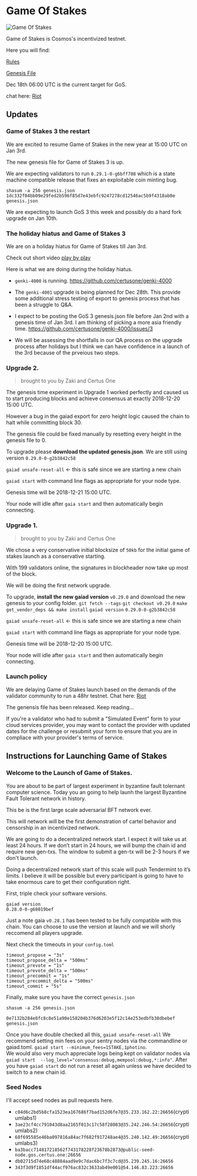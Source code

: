 # Game Of Stakes

![Game Of Stakes](GameOfStakes.png)


Game of Stakes is Cosmos's incentivized testnet.

Here you will find:

[Rules](RULES.md)

[Genesis File](genesis.json)

Dec 18th 06:00 UTC is the current target for GoS.

chat here: [Riot](https://matrix.to/#/!RKBbCjMEiDPKKewRIE:matrix.org?via=matrix.org&via=t2bot.io)



## Updates

### Game of Stakes 3 the restart

We are excited to resume Game of Stakes in the new year at 15:00 UTC on Jan 3rd.

The new genesis file for Game of Stakes 3 is up.

We are expecting validators to run `0.29.1-0-g6bff708` which is a state machine compatible release that fixes an exploitable coin minting bug.

```
shasum -a 256 genesis.json
1dc332f04bb09e29fed2b596f85d7e43ebfc9247278cd12546ac5b9f4318ab0e  genesis.json
```

We are expecting to launch GoS 3 this week and possibly do a hard fork upgrade on Jan 10th.



### The holiday hiatus and Game of Stakes 3

We are on a holiday hiatus for Game of Stakes till Jan 3rd.

Check out short video [play by play](https://www.youtube.com/watch?v=orEQY2sMdlI) 

Here is what we are doing during the holiday hiatus.

- `genki-4000` is running. https://github.com/certusone/genki-4000

- The `genki-4001` upgrade is being planned for Dec 28th. This provide some additional stress testing of export to genesis process that has been a struggle to Q&A.

- I expect to be posting the GoS 3 genesis.json file before Jan 2nd with a genesis time of Jan 3rd. I am thinking of picking a more asia friendly time. https://github.com/certusone/genki-4000/issues/3

- We will be assessing the shortfalls in our QA process on the upgrade process after holidays but I think we can have confidence in a launch of the 3rd because of the prveious two steps.



### Upgrade 2.
>brought to you by Zaki and Certus One

The genesis time experiment in Upgrade 1 worked perfectly and caused us to start producing blocks and achieve consensus at exactly 2018-12-20 15:00 UTC.

However a bug in the gaiad export for zero height logic caused the chain to halt while committing block 30.

The genesis file could be fixed manually by resetting every height in the genesis file to 0.


To upgrade please **download the updated genesis.json**. We are still using version `0.29.0-0-g2b3842c58`

`gaiad unsafe-reset-all` <- this is safe since we are starting a new chain

`gaiad start` with command line flags as appropriate for your node type.

Genesis time will be 2018-12-21 15:00 UTC.

Your node will idle after `gaia start` and then automatically begin connecting.

### Upgrade 1.
>brought to you by Zaki and Certus One

We chose a very conservative initial blocksize of `50kb` for the initial game of stakes launch as a conservative starting.

With 199 validators online, the signatures in blockheader now take up most of the block.

We will be doing the first network upgrade.

To upgrade, **install the new gaiad version** `v0.29.0` and download the new genesis to your config folder.
`git fetch --tags`
`git checkout v0.29.0`
`make get_vendor_deps && make install`
`gaiad version`
`0.29.0-0-g2b3842c58`

`gaiad unsafe-reset-all` <- this is safe since we are starting a new chain

`gaiad start` with command line flags as appropriate for your node type.

Genesis time will be 2018-12-20 15:00 UTC.

Your node will idle after `gaia start` and then automatically begin connecting.

### Launch policy

We are delaying Game of Stakes launch based on the demands of the validator community to run a 48hr testnet.
Chat here: [Riot](https://matrix.to/#/!RKBbCjMEiDPKKewRIE:matrix.org?via=matrix.org&via=t2bot.io)

The genensis file has been released.  Keep reading...

If you're a validator who had to submit a "Simulated Event" form to your cloud services provider, you may want to contact the provider with updated dates for the challenge or resubmit your form to ensure that you are in compliace with your provider's terms of service.

## Instructions for Launching Game of Stakes


### Welcome to the Launch of Game of Stakes.

You are about to be part of largest experiment in byzantine fault tolernant computer science. Today you an going to help launh the largest Byzantine Fault Tolerant network in history.

This be is the first large scale adversarial BFT network ever.

This will network will be the first demonstration of cartel behavior and censorship in an incentivized network.

We are going to do a decentralized network start.  I expect it will take us at least 24 hours. If we don’t start in 24 hours, we will bump the chain id and require new gen-txs. The window to submit a gen-tx will be 2-3 hours if we don't launch.

Doing a decentralized network start of this scale will push Tendermint to it’s limits. I believe it will be possible but every participant is going to have to take enormous care to get their configuration right.

First, triple check your software versions.

```
gaiad version
0.28.0-0-g68019bef
```
Just a note gaia `v0.28.1` has been tested to be fully compatible with this chain. You can choose to use the version at launch and we will shorly reccomend all players upgrade.

Next check the timeouts in your `config.toml`

```
timeout_propose = "3s"
timeout_propose_delta = "500ms"
timeout_prevote = "1s"
timeout_prevote_delta = "500ms"
timeout_precommit = "1s"
timeout_precommit_delta = "500ms"
timeout_commit = "5s"
```

Finally,  make sure you have the correct `genesis.json`

`shasum -a 256 genesis.json `

`0e7132b284e8fc8c8e51a90e158204b376d6203e5f12c14e253edbfb38dbebef genesis.json`


Once you have double checked all this, `gaiad unsafe-reset-all`
We recommend setting min fees on your sentry nodes via the commandline or gaiad.toml. `gaiad start --minimum_fees=1STAKE,1photino`.  
We would also very much appreciate logs being kept on validator nodes via `gaiad start  --log_level="consensus:debug,mempool:debug,*:info"`.
After you have `gaiad start` do not run a reset all again unless we have decided to switch to a new chain id.

### Seed Nodes

I'll accept seed nodes as pull requests here.

- `c04d6c2bd5b8cfa1523ea167686f7bad152d6fe7@35.233.162.22:26656`(cryptiumlabs1)
- `3ae23cf4cc791043d8aa2165f013c17c58f28083@35.242.246.54:26656`(cryptiumlabs2)
- `68f695585e46ba097816a84ac7f682f917248ae4@35.240.142.49:26656`(cryptiumlabs3)
- `ba3bacc714817218562f743178228f23678b2873@public-seed-node.gos.certus.one:26656`
- `db02715d74e68c48884aad9e9c7dac6bc7f3c7cd@35.239.245.16:26656`
- `343f3d9f1851df44acf976ac832c3633ab49e001@54.146.83.223:26656`
